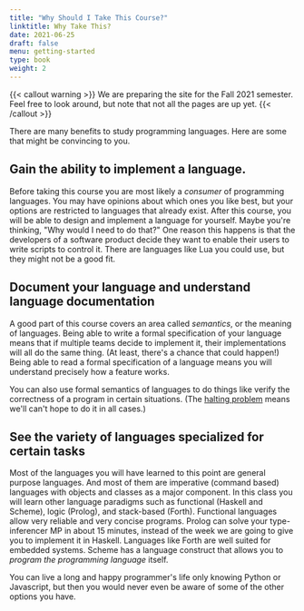 ```yaml
---
title: "Why Should I Take This Course?"
linktitle: Why Take This?
date: 2021-06-25
draft: false
menu: getting-started
type: book
weight: 2
---
```



{{< callout warning >}}
We are preparing the site for the Fall 2021 semester.  Feel free to look around, but note that not all the pages
are up yet.
{{< /callout >}}

There are many benefits to study programming languages.  Here are some that might be convincing
to you.

## Gain the ability to implement a language.

Before taking this course you are most likely a *consumer* of programming
languages.  You may have opinions about which ones you like best, but your
options are restricted to languages that already exist.  After this course, you
will be able to design and implement a language for yourself.  Maybe you're
thinking, "Why would I need to do that?"  One reason this happens is that the
developers of a software product decide they want to enable their users to write
scripts to control it.  There are languages like Lua you could use, but they might
not be a good fit.

## Document your language and understand language documentation 

A good part of this course covers an area called *semantics*, or the meaning
of languages.  Being able to write a formal specification of your language means
that if multiple teams decide to implement it, their implementations will all do
the same thing.  (At least, there's a chance that could happen!)  Being able to read
a formal specification of a language means you will understand precisely how a
feature works.

You can also use formal semantics of languages to do things like verify the
correctness of a program in certain situations.  (The [halting problem](https://en.wikipedia.org/wiki/Halting_problem) means
we'll can't hope to do it in all cases.)

## See the variety of languages specialized for certain tasks

Most of the languages you will have learned to this point are general purpose
languages.  And most of them are imperative (command based) languages with objects
and classes as a major component.  In this class you will learn other language paradigms
such as functional (Haskell and Scheme), logic (Prolog), and stack-based (Forth).
Functional languages allow very reliable and very concise programs.  Prolog can solve
your type-inferencer MP in about 15 minutes, instead of the week we are going to give
you to implement it in Haskell.  Languages like Forth are well suited for embedded
systems.  Scheme has a language construct that allows you to *program the programming language* itself.  

You can live a long and happy programmer's life only knowing Python or Javascript,
but then you would never even be aware of some of the other options you have.

